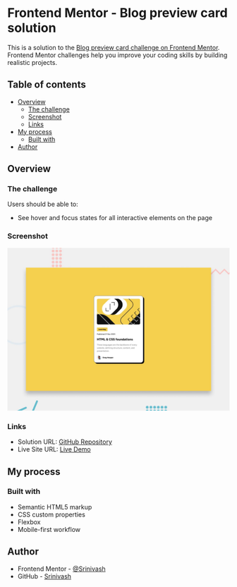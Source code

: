 # Frontend Mentor - Blog preview card solution

This is a solution to the [Blog preview card challenge on Frontend Mentor](https://www.frontendmentor.io/challenges/blog-preview-card-ckPaj01IcS). Frontend Mentor challenges help you improve your coding skills by building realistic projects. 

## Table of contents

- [Overview](#overview)
  - [The challenge](#the-challenge)
  - [Screenshot](#screenshot)
  - [Links](#links)
- [My process](#my-process)
  - [Built with](#built-with)
- [Author](#author)

## Overview

### The challenge

Users should be able to:

- See hover and focus states for all interactive elements on the page

### Screenshot

![Screenshot of the solution](./preview.jpg)

### Links

- Solution URL: [GitHub Repository](https://github.com/Srini255/blog-preview-card-main)
- Live Site URL: [Live Demo](https://blogpreviewcard255.netlify.app/)

## My process

### Built with

- Semantic HTML5 markup
- CSS custom properties
- Flexbox
- Mobile-first workflow

## Author

- Frontend Mentor - [@Srinivash](https://www.frontendmentor.io/profile/Srini255)
- GitHub - [Srinivash](https://github.com/Srini255)
